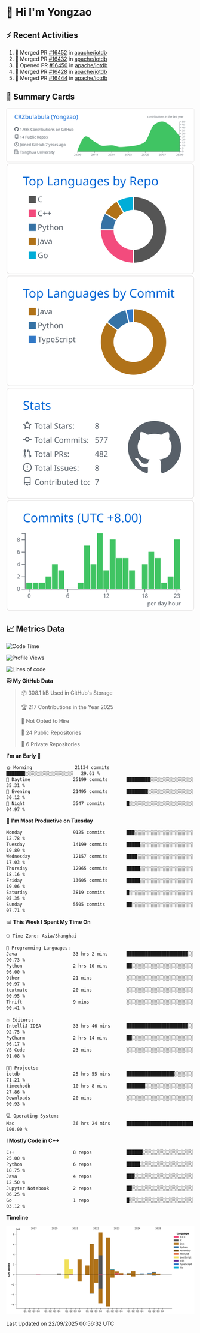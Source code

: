 # 👋 Hi I'm Yongzao

## ⚡ Recent Activities
<!--START_SECTION:activity-->
1. 🎉 Merged PR [#16452](https://github.com/apache/iotdb/pull/16452) in [apache/iotdb](https://github.com/apache/iotdb)
2. 🎉 Merged PR [#16432](https://github.com/apache/iotdb/pull/16432) in [apache/iotdb](https://github.com/apache/iotdb)
3. 💪 Opened PR [#16450](https://github.com/apache/iotdb/pull/16450) in [apache/iotdb](https://github.com/apache/iotdb)
4. 🎉 Merged PR [#16428](https://github.com/apache/iotdb/pull/16428) in [apache/iotdb](https://github.com/apache/iotdb)
5. 🎉 Merged PR [#16444](https://github.com/apache/iotdb/pull/16444) in [apache/iotdb](https://github.com/apache/iotdb)
<!--END_SECTION:activity-->

## 🎑 Summary Cards

[![](https://raw.githubusercontent.com/CRZbulabula/CRZbulabula/main/profile-summary-card-output/github/0-profile-details.svg)](https://github.com/vn7n24fzkq/github-profile-summary-cards)
[![](https://raw.githubusercontent.com/CRZbulabula/CRZbulabula/main/profile-summary-card-output/github/1-repos-per-language.svg)](https://github.com/vn7n24fzkq/github-profile-summary-cards) [![](https://raw.githubusercontent.com/CRZbulabula/CRZbulabula/main/profile-summary-card-output/github/2-most-commit-language.svg)](https://github.com/vn7n24fzkq/github-profile-summary-cards)
[![](https://raw.githubusercontent.com/CRZbulabula/CRZbulabula/main/profile-summary-card-output/github/3-stats.svg)](https://github.com/vn7n24fzkq/github-profile-summary-cards) [![](https://raw.githubusercontent.com/CRZbulabula/CRZbulabula/main/profile-summary-card-output/github/4-productive-time.svg)](https://github.com/vn7n24fzkq/github-profile-summary-cards)

## 📈 Metrics Data

<!--START_SECTION:waka-->
![Code Time](http://img.shields.io/badge/Code%20Time-1%2C243%20hrs%2040%20mins-blue)

![Profile Views](http://img.shields.io/badge/Profile%20Views-1-blue)

![Lines of code](https://img.shields.io/badge/From%20Hello%20World%20I%27ve%20Written-37.7%20million%20lines%20of%20code-blue)

**🐱 My GitHub Data** 

> 📦 308.1 kB Used in GitHub's Storage 
 > 
> 🏆 217 Contributions in the Year 2025
 > 
> 🚫 Not Opted to Hire
 > 
> 📜 24 Public Repositories 
 > 
> 🔑 6 Private Repositories 
 > 
**I'm an Early 🐤** 

```text
🌞 Morning                21134 commits       ███████░░░░░░░░░░░░░░░░░░   29.61 % 
🌆 Daytime                25199 commits       █████████░░░░░░░░░░░░░░░░   35.31 % 
🌃 Evening                21495 commits       ████████░░░░░░░░░░░░░░░░░   30.12 % 
🌙 Night                  3547 commits        █░░░░░░░░░░░░░░░░░░░░░░░░   04.97 % 
```
📅 **I'm Most Productive on Tuesday** 

```text
Monday                   9125 commits        ███░░░░░░░░░░░░░░░░░░░░░░   12.78 % 
Tuesday                  14199 commits       █████░░░░░░░░░░░░░░░░░░░░   19.89 % 
Wednesday                12157 commits       ████░░░░░░░░░░░░░░░░░░░░░   17.03 % 
Thursday                 12965 commits       █████░░░░░░░░░░░░░░░░░░░░   18.16 % 
Friday                   13605 commits       █████░░░░░░░░░░░░░░░░░░░░   19.06 % 
Saturday                 3819 commits        █░░░░░░░░░░░░░░░░░░░░░░░░   05.35 % 
Sunday                   5505 commits        ██░░░░░░░░░░░░░░░░░░░░░░░   07.71 % 
```


📊 **This Week I Spent My Time On** 

```text
🕑︎ Time Zone: Asia/Shanghai

💬 Programming Languages: 
Java                     33 hrs 2 mins       ███████████████████████░░   90.73 % 
Python                   2 hrs 10 mins       ██░░░░░░░░░░░░░░░░░░░░░░░   06.00 % 
Other                    21 mins             ░░░░░░░░░░░░░░░░░░░░░░░░░   00.97 % 
textmate                 20 mins             ░░░░░░░░░░░░░░░░░░░░░░░░░   00.95 % 
Thrift                   9 mins              ░░░░░░░░░░░░░░░░░░░░░░░░░   00.41 % 

🔥 Editors: 
IntelliJ IDEA            33 hrs 46 mins      ███████████████████████░░   92.75 % 
PyCharm                  2 hrs 14 mins       ██░░░░░░░░░░░░░░░░░░░░░░░   06.17 % 
VS Code                  23 mins             ░░░░░░░░░░░░░░░░░░░░░░░░░   01.08 % 

🐱‍💻 Projects: 
iotdb                    25 hrs 55 mins      ██████████████████░░░░░░░   71.21 % 
timechodb                10 hrs 8 mins       ███████░░░░░░░░░░░░░░░░░░   27.86 % 
Downloads                20 mins             ░░░░░░░░░░░░░░░░░░░░░░░░░   00.93 % 

💻 Operating System: 
Mac                      36 hrs 24 mins      █████████████████████████   100.00 % 
```

**I Mostly Code in C++** 

```text
C++                      8 repos             ██████░░░░░░░░░░░░░░░░░░░   25.00 % 
Python                   6 repos             █████░░░░░░░░░░░░░░░░░░░░   18.75 % 
Java                     4 repos             ███░░░░░░░░░░░░░░░░░░░░░░   12.50 % 
Jupyter Notebook         2 repos             ██░░░░░░░░░░░░░░░░░░░░░░░   06.25 % 
Go                       1 repo              █░░░░░░░░░░░░░░░░░░░░░░░░   03.12 % 
```



**Timeline**

![Lines of Code chart](https://raw.githubusercontent.com/CRZbulabula/CRZbulabula/main/assets/bar_graph.png)


 Last Updated on 22/09/2025 00:56:32 UTC
<!--END_SECTION:waka-->

